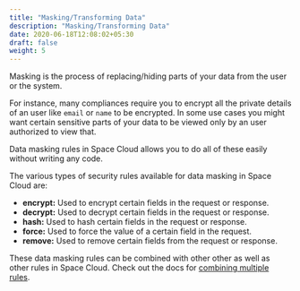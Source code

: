 ```yaml
---
title: "Masking/Transforming Data"
description: "Masking/Transforming Data"
date: 2020-06-18T12:08:02+05:30
draft: false
weight: 5
---
```


Masking is the process of replacing/hiding parts of your data from the user or the system. 

For instance, many compliances require you to encrypt all the private details of an user like `email` or `name` to be encrypted. In some use cases you might want certain sensitive parts of your data to be viewed only by an user authorized to view that.

Data masking rules in Space Cloud allows you to do all of these easily without writing any code.

The various types of security rules available for data masking in Space Cloud are:

- **encrypt:** Used to encrypt certain fields in the request or response.
- **decrypt:** Used to decrypt certain fields in the request or response.
- **hash:** Used to hash certain fields in the request or response.
- **force:** Used to force the value of a certain field in the request.
- **remove:** Used to remove certain fields from the request or response.

These data masking rules can be combined with other other as well as other rules in Space Cloud. Check out the docs for [combining multiple rules]().